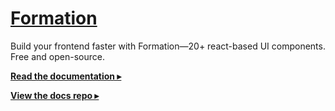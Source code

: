 # [Formation](https://formation.fyi/)

Build your frontend faster with Formation—20+ react-based UI components. Free and open-source.

[**Read the documentation ▸**](http://formation.fyi/)

[**View the docs repo ▸**](https://github.com/joshdschneider/docs)
